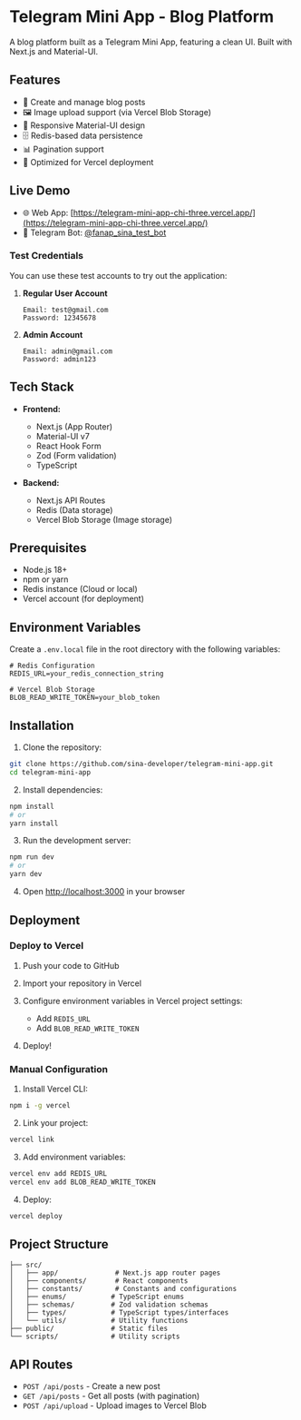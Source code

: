 # Telegram Mini App - Blog Platform

A blog platform built as a Telegram Mini App, featuring a clean UI. Built with Next.js and Material-UI.

## Features

- 📝 Create and manage blog posts
- 🖼️ Image upload support (via Vercel Blob Storage)
- 📱 Responsive Material-UI design
- 🗄️ Redis-based data persistence
- 📊 Pagination support
- 🚀 Optimized for Vercel deployment

## Live Demo

- 🌐 Web App: [https://telegram-mini-app-chi-three.vercel.app/](https://telegram-mini-app-chi-three.vercel.app/)
- 🤖 Telegram Bot: [@fanap_sina_test_bot](https://t.me/fanap_sina_test_bot)

### Test Credentials

You can use these test accounts to try out the application:

1. **Regular User Account**

   ```
   Email: test@gmail.com
   Password: 12345678
   ```

2. **Admin Account**

   ```
   Email: admin@gmail.com
   Password: admin123
   ```

## Tech Stack

- **Frontend:**
  - Next.js (App Router)
  - Material-UI v7
  - React Hook Form
  - Zod (Form validation)
  - TypeScript

- **Backend:**
  - Next.js API Routes
  - Redis (Data storage)
  - Vercel Blob Storage (Image storage)

## Prerequisites

- Node.js 18+
- npm or yarn
- Redis instance (Cloud or local)
- Vercel account (for deployment)

## Environment Variables

Create a `.env.local` file in the root directory with the following variables:

```env
# Redis Configuration
REDIS_URL=your_redis_connection_string

# Vercel Blob Storage
BLOB_READ_WRITE_TOKEN=your_blob_token
```

## Installation

1. Clone the repository:

```bash
git clone https://github.com/sina-developer/telegram-mini-app.git
cd telegram-mini-app
```

2. Install dependencies:

```bash
npm install
# or
yarn install
```

3. Run the development server:

```bash
npm run dev
# or
yarn dev
```

4. Open [http://localhost:3000](http://localhost:3000) in your browser

## Deployment

### Deploy to Vercel

1. Push your code to GitHub

2. Import your repository in Vercel

3. Configure environment variables in Vercel project settings:
   - Add `REDIS_URL`
   - Add `BLOB_READ_WRITE_TOKEN`

4. Deploy!

### Manual Configuration

1. Install Vercel CLI:

```bash
npm i -g vercel
```

2. Link your project:

```bash
vercel link
```

3. Add environment variables:

```bash
vercel env add REDIS_URL
vercel env add BLOB_READ_WRITE_TOKEN
```

4. Deploy:

```bash
vercel deploy
```

## Project Structure

```
├── src/
│   ├── app/              # Next.js app router pages
│   ├── components/       # React components
│   ├── constants/        # Constants and configurations
│   ├── enums/           # TypeScript enums
│   ├── schemas/         # Zod validation schemas
│   ├── types/           # TypeScript types/interfaces
│   └── utils/           # Utility functions
├── public/              # Static files
└── scripts/             # Utility scripts
```

## API Routes

- `POST /api/posts` - Create a new post
- `GET /api/posts` - Get all posts (with pagination)
- `POST /api/upload` - Upload images to Vercel Blob

